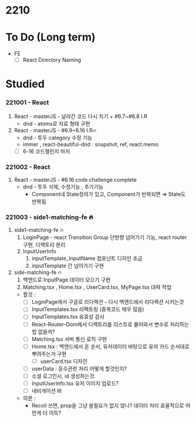 # 2210

# To Do (Long term)

- FE
    - [ ]  React Directory Naming

# Studied

### 221001 - React
1. React - masterJS - 날라간 코드 다시 치기 + #6.7~#6.8 I.R
    - dnd - atoms로 자료 형태 구현
2. React - masterJS - #6.9~6.16 I.R🔥
    - dnd - 투두 category 수정 기능
    - immer , react-beautiful-dnd : snapshot, ref, react.memo
    - [ ]  6-16 코드챌린지 마저
### 221002 - React
1. React - masterJS - #6.16 code challenge complete
    - dnd - 투두 삭제, 수정기능 , 추가기능
        - Component내 State정의가 있고, Component가 반복되면 ⇒ State도 반복됨
### 221003 - side1-matching-fe 🔥
1. side1-matching-fe 🔥
    1. LoginPage - react Transition Group 단방향 넘어가기 기능, react router 구현, 디렉토리 분리
    2. InputUserInfo 
        1. inputTemplate_InputName 컴포넌트 디자인 조금
        2. inputTemplate 간 넘어가기 구현
2. side-matching-fe 🔥
    1. 백엔드로 InputPage 데이터 모으기 구현
    2. Matching.tsx , Home.tsx , UserCard.tsx, MyPage.tsx 대략 작업
    - 할것 :
        - [ ]  LoginPage에서 구글로 리다렉션 - 다시 백엔드에서 리다렉션 시키는것
        - [ ]  InputTemplates.tsx 리팩토링 (중복코드 매우 많음)
        - [ ]  InputTemplates.tsx 유효성 검사
        - [ ]  React-Router-Dom에서 디렉토리를 리스트로 불러와서 변수로 처리하는법 없을까?
        - [ ]  Matching.tsx 서버 통신 로직 구현
        - [ ]  Home.tsx : 백엔드에서 온 순서, 유저데이터 바탕으로 유저 카드 순서대로 뿌려주는거 구현
            - [ ]  userCard.tsx 디자인
        - [ ]  userData : 등수관련 처리 어떻게 할것인지?
        - [ ]  소셜 로그인시, id 생성하는것.
        - [ ]  InputUserInfo.tsx 유저 이미지 업로드?
        - [ ]  네비게이션 바
    - 의문 :
        - Recoil 쓰면, prop을 그냥 쓸필요가 없지 않나? 데이터 처리 효율적으로 어떤게 더 이득?